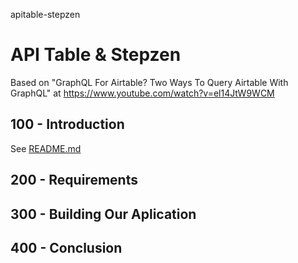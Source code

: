 apitable-stepzen
# API Table &amp; Stepzen

Based on "GraphQL For Airtable? Two Ways To Query Airtable With GraphQL" at https://www.youtube.com/watch?v=el14JtW9WCM

## 100 - Introduction

See [README.md](./100/README.md)

## 200 - Requirements

## 300 - Building Our Aplication

## 400 - Conclusion
